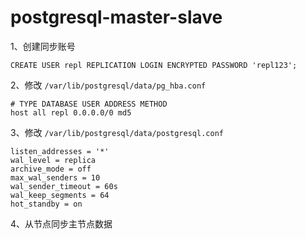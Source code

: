 # postgresql-master-slave

1、创建同步账号
```postgresql
CREATE USER repl REPLICATION LOGIN ENCRYPTED PASSWORD 'repl123';
```

2、修改 `/var/lib/postgresql/data/pg_hba.conf`
```text
# TYPE DATABASE USER ADDRESS METHOD
host all repl 0.0.0.0/0 md5
```

3、修改 `/var/lib/postgresql/data/postgresql.conf`
```text
listen_addresses = '*'
wal_level = replica
archive_mode = off
max_wal_senders = 10
wal_sender_timeout = 60s
wal_keep_segments = 64
hot_standby = on
```

4、从节点同步主节点数据